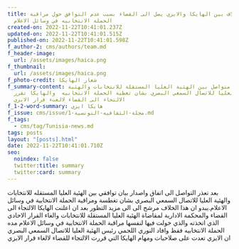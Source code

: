 ```yaml
---
title: الخلاف بين الهايكا والايزي يصل الى القضاء بسبب عدم التوافق حول مراقبة
  الحملة الانتخابيه في وسائل الاعلام
created-on: 2022-11-22T10:41:01.237Z
updated-on: 2022-11-22T10:41:01.515Z
published-on: 2022-11-22T10:41:01.598Z
f_author-2: cms/authors/team.md
f_header-image:
  url: /assets/images/haica.png
f_thumbnail:
  url: /assets/images/haica.png
f_photo-credit: شعار الهايكا
f_summary-content: الخلاف متواصل بين الهئية العليا المستقلة للانتخابات والهئية
  العليا للاتصال السمعي البصري بشان تغطية الحملة الانتخابيه  والهايكا تقرر
  الالتجاء الى القضاء لالعتء قرار الايزي
f_1-2-word-summary: هايكا ايزي
f_issue: cms/issue/مجلة-الثقافيه-التونسية-1.md
f_tags:
  - cms/tag/Tunisia-news.md
tags: posts
layout: "[posts].html"
date: 2022-11-22T10:41:01.710Z
seo:
  noindex: false
  twitter:title: summary
  twitter:card: summary
---
```

بعد تعذر التواصل الى اتفاق واصدار بيان توافقي بين الهئية العليا المستقله للانتخابات والهئية العليا للاتصال السمعي البصري بشان تغطسة ومراقية الحملة الانتخابية في وسائل الاعلام.يبدو ان هذا الخلاف مرشح الى الى مزيد التظور بعد ان اعلنت الهايكا الالتجاء الى القضاء والمحكمة الادارية لمقاضاة الهئية العليا المستقلة للانتخابات والغاء القرار الاحادي الذي اتخذته  والذي خولت فيها لنفسها مراقبة الحملة  الانتخابية في وسائل الاعلام مده الحملة الانتخابيه فقظ وافاد النوري اللجمي رئيس الهئية العليا للاتصال السمعي البصري ان الايزي تعدت على صلاحيات ومهام الهايكا التي قررت الالتجاء للقضاء لالغاء قرار الايزي